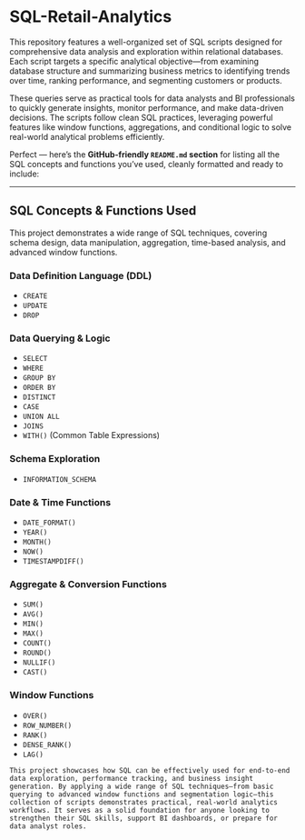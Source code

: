 # SQL-Retail-Analytics
This repository features a well-organized set of SQL scripts designed for comprehensive data analysis and exploration within relational databases. Each script targets a specific analytical objective—from examining database structure and summarizing business metrics to identifying trends over time, ranking performance, and segmenting customers or products.

These queries serve as practical tools for data analysts and BI professionals to quickly generate insights, monitor performance, and make data-driven decisions. The scripts follow clean SQL practices, leveraging powerful features like window functions, aggregations, and conditional logic to solve real-world analytical problems efficiently.

Perfect — here’s the **GitHub-friendly `README.md` section** for listing all the SQL concepts and functions you’ve used, cleanly formatted and ready to include:

---

## SQL Concepts & Functions Used

This project demonstrates a wide range of SQL techniques, covering schema design, data manipulation, aggregation, time-based analysis, and advanced window functions.

###  Data Definition Language (DDL)

* `CREATE`
* `UPDATE`
* `DROP`

###  Data Querying & Logic

* `SELECT`
* `WHERE`
* `GROUP BY`
* `ORDER BY`
* `DISTINCT`
* `CASE`
* `UNION ALL`
* `JOINS`
* `WITH()` (Common Table Expressions)

###  Schema Exploration

* `INFORMATION_SCHEMA`

### Date & Time Functions

* `DATE_FORMAT()`
* `YEAR()`
* `MONTH()`
* `NOW()`
* `TIMESTAMPDIFF()`

### Aggregate & Conversion Functions

* `SUM()`
* `AVG()`
* `MIN()`
* `MAX()`
* `COUNT()`
* `ROUND()`
* `NULLIF()`
* `CAST()`

### Window Functions

* `OVER()`
* `ROW_NUMBER()`
* `RANK()`
* `DENSE_RANK()`
* `LAG()`


`This project showcases how SQL can be effectively used for end-to-end data exploration, performance tracking, and business insight generation. By applying a wide range of SQL techniques—from basic querying to advanced window functions and segmentation logic—this collection of scripts demonstrates practical, real-world analytics workflows. It serves as a solid foundation for anyone looking to strengthen their SQL skills, support BI dashboards, or prepare for data analyst roles.`


